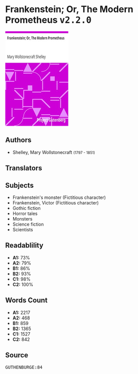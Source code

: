 # Frankenstein; Or, The Modern Prometheus <kbd>v2.2.0</kbd>

![](./cover.medium.jpg "")

## Authors


 - Shelley, Mary Wollstonecraft <small>(1797 - 1851)</small>

## Translators



## Subjects


 - Frankenstein's monster (Fictitious character)
 - Frankenstein, Victor (Fictitious character)
 - Gothic fiction
 - Horror tales
 - Monsters
 - Science fiction
 - Scientists

## Readablility


 - **A1:** 73%
 - **A2:** 79%
 - **B1:** 86%
 - **B2:** 93%
 - **C1:** 98%
 - **C2:** 100%

## Words Count


 - **A1:** 2217
 - **A2:** 468
 - **B1:** 859
 - **B2:** 1365
 - **C1:** 1527
 - **C2:** 842

## Source


<kbd>GUTHENBURGE:84</kbd>
